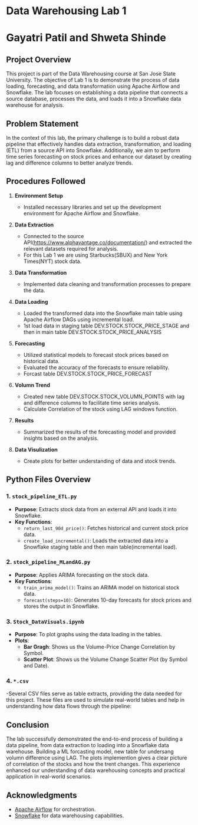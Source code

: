# Data Warehousing Lab 1
# Gayatri Patil and Shweta Shinde

## Project Overview

This project is part of the Data Warehousing course at San Jose State University. The objective of Lab 1 is to demonstrate the process of data loading, forecasting, and data transformation using Apache Airflow and Snowflake. The lab focuses on establishing a data pipeline that connects a source database, processes the data, and loads it into a Snowflake data warehouse for analysis.

## Problem Statement

In the context of this lab, the primary challenge is to build a robust data pipeline that effectively handles data extraction, transformation, and loading (ETL) from a source API into Snowflake. Additionally, we aim to perform time series forecasting on stock prices and enhance our dataset by creating lag and difference columns to better analyze trends.

## Procedures Followed

1. **Environment Setup**
   - Installed necessary libraries and set up the development environment for Apache Airflow and Snowflake.

2. **Data Extraction**
   - Connected to the source API(https://www.alphavantage.co/documentation/) and extracted the relevant datasets required for analysis.
   - For this Lab 1 we are using Starbucks(SBUX) and New York Times(NYT) stock data.

3. **Data Transformation**
   - Implemented data cleaning and transformation processes to prepare the data.

4. **Data Loading**
   - Loaded the transformed data into the Snowflake main table using Apache Airflow DAGs using incremental load.
   - 1st load data in staging table DEV.STOCK.STOCK_PRICE_STAGE and then in main table DEV.STOCK.STOCK_PRICE_ANALYSIS

5. **Forecasting**
   - Utilized statistical models to forecast stock prices based on historical data.
   - Evaluated the accuracy of the forecasts to ensure reliability.
   - Forcast table DEV.STOCK.STOCK_PRICE_FORECAST
     
6. **Volumn Trend**
   - Created new table DEV.STOCK.STOCK_VOLUMN_POINTS with lag and difference columns to facilitate time series analysis.
   - Calculate Correlation of the stock using LAG windows function.

7. **Results**
   - Summarized the results of the forecasting model and provided insights based on the analysis.

8. **Data Visulization**
   - Create plots for better understanding of data and stock trends.
  
## Python Files Overview

### 1. `stock_pipeline_ETL.py`
- **Purpose**: Extracts stock data from an external API and loads it into Snowflake.
- **Key Functions**:
  - `return_last_90d_price()`: Fetches historical and current stock price data.
  - `create_load_incremental()`: Loads the extracted data into a Snowflake staging table and then main table(incremental load).

### 2. `stock_pipeline_MLandAG.py`
- **Purpose**: Applies ARIMA forecasting on the stock data.
- **Key Functions**:
  - `train_arima_model()`: Trains an ARIMA model on historical stock data.
  - `forecast(steps=10)`: Generates 10-day forecasts for stock prices and stores the output in Snowflake.

### 3. `Stock_DataVisuals.ipynb`
- **Purpose**: To plot graphs using the data loading in the tables.
- **Plots**:
  - **Bar Gragh**: Shows us the Volume-Price Change Correlation by Symbol.
  - **Scatter Plot**: Shows us the Volume Change Scatter Plot (by Symbol and Date).

### 4. `*.csv`
-Several CSV files serve as table extracts, providing the data needed for this project. These files are used to simulate real-world tables and help in understanding how data flows through the pipeline:
  
## Conclusion

The lab successfully demonstrated the end-to-end process of building a data pipeline, from data extraction to loading into a Snowflake data warehouse. Building a ML forcasting model, new table for undersang volumn difference using LAG. The plots implemention gives a clear picture of correlation of the stocks and how the trent changes.
This experience enhanced our understanding of data warehousing concepts and practical application in real-world scenarios.

## Acknowledgments

- [Apache Airflow](https://airflow.apache.org/) for orchestration.
- [Snowflake](https://www.snowflake.com/) for data warehousing capabilities.
